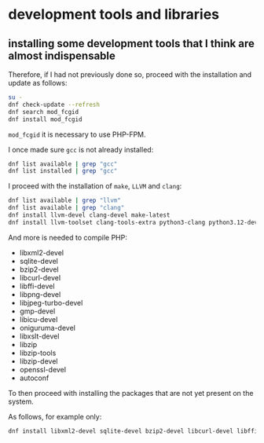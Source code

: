 # development tools and libraries

## installing some development tools that I think are almost indispensable

Therefore, if I had not previously done so, proceed with the installation and update as follows:

```bash
su -
dnf check-update --refresh
dnf search mod_fcgid
dnf install mod_fcgid
```

`mod_fcgid` it is necessary to use PHP-FPM.

I once made sure `gcc` is not already installed:

```bash
dnf list available | grep "gcc"
dnf list installed | grep "gcc"
```

I proceed with the installation of `make`, `LLVM` and `clang`:

```bash
dnf list available | grep "llvm"
dnf list available | grep "clang"
dnf install llvm-devel clang-devel make-latest
dnf install llvm-toolset clang-tools-extra python3-clang python3.12-devel python3.12-pip
```

And more is needed to compile PHP:

* libxml2-devel
* sqlite-devel
* bzip2-devel
* libcurl-devel
* libffi-devel
* libpng-devel
* libjpeg-turbo-devel
* gmp-devel
* libicu-devel
* oniguruma-devel
* libxslt-devel
* libzip
* libzip-tools
* libzip-devel
* openssl-devel
* autoconf

To then proceed with installing the packages that are not yet present on the system.

As follows, for example only:

```bash
dnf install libxml2-devel sqlite-devel bzip2-devel libcurl-devel libffi-devel libpng-devel libjpeg-turbo-devel gmp-devel libicu-devel oniguruma-devel libxslt-devel libzip libzip-tools libzip-devel openssl-devel autoconf
```
